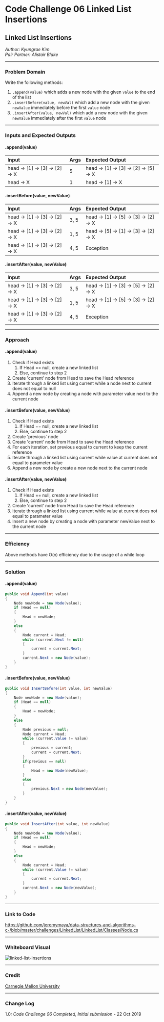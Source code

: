 # Code Challenge 06 Linked List Insertions

## Linked List Insertions
*Author: Kyungrae Kim*  
*Pair Partner: Alistair Blake*

---

### Problem Domain
Write the following methods:
1. `.append(value)` which adds a new node with the given `value` to the end of the list
2. `.insertBefore(value, newVal)` which add a new node with the given `newValue` immediately before the first `value` node
3. `.insertAfter(value, newVal)` which add a new node with the given `newValue` immediately after the first `value` node

---

### Inputs and Expected Outputs
#### .append(value)
| Input | Args | Expected Output |
| :----------- |:-- |:----------- |
| head -> [1] -> [3] -> [2] -> X | 5 | head -> [1] -> [3] -> [2] -> [5] -> X |
| head -> X | 1 | head -> [1] -> X |
#### .insertBefore(value, newValue)
| Input | Args | Expected Output |
| :----------- |:-- |:----------- |
| head -> [1] -> [3] -> [2] -> X | 3, 5 | head -> [1] -> [5] -> [3] -> [2] -> X |
| head -> [1] -> [3] -> [2] -> X | 1, 5 | head -> [5] -> [1] -> [3] -> [2] -> X |
| head -> [1] -> [3] -> [2] -> X | 4, 5 | Exception |
#### .insertAfter(value, newValue)
| Input | Args | Expected Output |
| :----------- |:-- |:----------- |
| head -> [1] -> [3] -> [2] -> X | 3, 5 | head -> [1] -> [3] -> [5] -> [2] -> X |
| head -> [1] -> [3] -> [2] -> X | 1, 5 | head -> [1] -> [5] -> [3] -> [2] -> X |
| head -> [1] -> [3] -> [2] -> X | 4, 5 | Exception |

---

### Approach
#### .append(value)
1. Check if Head exists
    1. If Head == null, create a new linked list
    2. Else, continue to step 2
2. Create 'current' node from Head to save the Head reference
3. Iterate through a linked list using current while a node next to current does not equal to null
4. Append a new node by creating a node with parameter value next to the current node
#### .insertBefore(value, newValue)
1. Check if Head exists
    1. If Head == null, create a new linked list
    2. Else, continue to step 2
2. Create 'previous' node
3. Create 'current' node from Head to save the Head reference
4. For each iteration, set previous equal to current to keep the current reference
5. Iterate through a linked list using current while value at current does not equal to parameter value
5. Append a new node by create a new node next to the current node
#### .insertAfter(value, newValue)
1. Check if Head exists
    1. If Head == null, create a new linked list
    2. Else, continue to step 2
2. Create 'current' node from Head to save the Head reference
3. Iterate through a linked list using current while value at current does not equal to parameter value
4. Insert a new node by creating a node with parameter newValue next to the current node


---

### Efficiency
Above methods have O(n) efficiency due to the usage of a while loop

---

### Solution
#### .append(value)
```C#
public void Append(int value)
{
    Node newNode = new Node(value);
    if (Head == null)
    {
        Head = newNode;
    }
    else
    {
        Node current = Head;
        while (current.Next != null)
        {
            current = current.Next;
        }
        current.Next = new Node(value);
    }
}
```
#### .insertBefore(value, newValue)
```C#
public void InsertBefore(int value, int newValue)
{
    Node newNode = new Node(value);
    if (Head == null)
    {
        Head = newNode;
    }
    else
    {
        Node previous = null;
        Node current = Head;
        while (current.Value != value)
        {
            previous = current;
            current = current.Next;
        }
        if(previous == null)
        {
            Head = new Node(newValue);
        }
        else
        {
            previous.Next = new Node(newValue);
        }
    }
}
```
#### .insertAfter(value, newValue)
```C#
public void InsertAfter(int value, int newValue)
{
    Node newNode = new Node(value);
    if (Head == null)
    {
        Head = newNode;
    }
    else
    {
        Node current = Head;
        while (current.Value != value)
        {
            current = current.Next;
        }
        current.Next = new Node(newValue);
    }
}
```

---

### Link to Code
https://github.com/jeremymaya/data-structures-and-algorithms-c-/blob/master/challenges/LinkedList/LinkedList/Classes/Node.cs

---

### Whiteboard Visual
![linked-list-insertions](https://github.com/jeremymaya/data-structures-and-algorithms-c-/blob/master/assets/linked-list-insertions.jpg)

---

### Credit
[Carnegie Mellon University](https://www.cs.cmu.edu/~adamchik/15-121/lectures/Linked%20Lists/linked%20lists.html)

---

### Change Log
1.0: *Code Challenge 06 Completed, Initial submission* - 22 Oct 2019  

